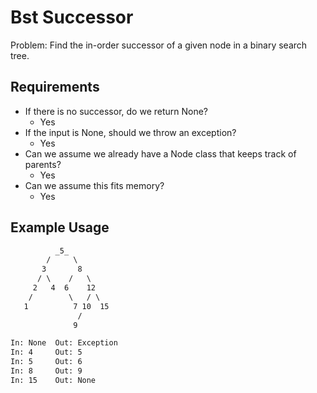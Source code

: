 # Bst Successor

Problem: Find the in-order successor of a given node in a binary search tree.

## Requirements

- If there is no successor, do we return None?
  - Yes
- If the input is None, should we throw an exception?
  - Yes
- Can we assume we already have a Node class that keeps track of parents?
  - Yes
- Can we assume this fits memory?
  - Yes

## Example Usage

```txt
          _5_
        /     \
       3       8
      / \    /   \
     2   4  6    12
    /        \   / \
   1          7 10  15
               /
              9

In: None  Out: Exception
In: 4     Out: 5
In: 5     Out: 6
In: 8     Out: 9
In: 15    Out: None
```
